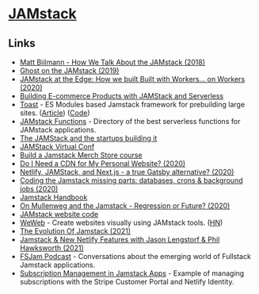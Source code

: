 # [JAMstack](https://jamstack.org/)

## Links

- [Matt Biilmann - How We Talk About the JAMstack (2018)](https://www.youtube.com/watch?v=VzQ0d8-nMhw)
- [Ghost on the JAMstack (2019)](https://ghost.org/blog/jamstack/)
- [JAMstack at the Edge: How we built Built with Workers… on Workers (2020)](https://blog.cloudflare.com/jamstack-at-the-edge-how-we-built-built-with-workers-on-workers/)
- [Building E-commerce Products with JAMStack and Serverless](https://egghead.io/learn/e-commerce-jamstack-serverless/)
- [Toast](https://www.toast.dev/) - ES Modules based Jamstack framework for prebuilding large sites. ([Article](https://www.christopherbiscardi.com/shipping-sector-toast-and-more)) ([Code](https://github.com/toastdotdev/toast))
- [JAMstack Functions](https://jamstackfns.com/) - Directory of the best serverless functions for JAMstack applications.
- [The JAMStack and the startups building it](https://technically.dev/posts/the-jamstack-and-the-startups-building-it.html)
- [JAMStack Virtual Conf](https://jamstackconf.com/virtual/)
- [Build a Jamstack Merch Store course](https://piccalil.li/course/build-a-jamstack-merch-store/)
- [Do I Need a CDN for My Personal Website? (2020)](https://blr.design/blog/cdn-for-fast-static-website/)
- [Netlify, JAMStack, and Next.js - a true Gatsby alternative? (2020)](https://www.youtube.com/watch?list=PLn5EpEMtxTCmLsbLgaN3djvEkRdp-YmlE&v=mUF7-lkTI4Q)
- [Coding the Jamstack missing parts: databases, crons & background jobs (2020)](https://dev.to/vvo/coding-the-jamstack-missing-parts-databases-crons-background-jobs-1bpj)
- [Jamstack Handbook](https://jamstackhandbook.com/)
- [On Mullenweg and the Jamstack - Regression or Future? (2020)](https://www.netlify.com/blog/2020/09/15/on-mullenweg-and-the-jamstack-regression-or-future/)
- [JAMstack website code](https://github.com/jamstack/jamstack.org)
- [WeWeb](https://www.weweb.io/) - Create websites visually using JAMstack tools. ([HN](https://news.ycombinator.com/item?id=26248123))
- [The Evolution Of Jamstack (2021)](https://www.smashingmagazine.com/2021/05/evolution-jamstack/)
- [Jamstack & New Netlify Features with Jason Lengstorf & Phil Hawksworth (2021)](https://shoptalkshow.com/464/)
- [FSJam Podcast](https://fsjam.org/) - Conversations about the emerging world of Fullstack Jamstack applications.
- [Subscription Management in Jamstack Apps](https://github.com/stripe-samples/netlify-stripe-subscriptions) - Example of managing subscriptions with the Stripe Customer Portal and Netlify Identity.
